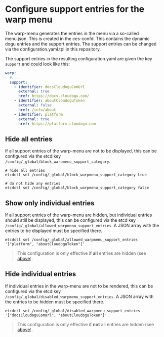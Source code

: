 # Configure support entries for the warp menu

The warp-menu generates the entries in the menu via a so-called menu.json.
This is created in the ces-confd. This contains the dynamic dogu entries and the support entries.
The support entries can be changed via the configuration.yaml.tpl in this repository.

The support entries in the resulting configuration.yaml are given the key `support` and could look like this:

```yaml
warp:
  #...
  support:
    - identifier: docsCloudoguComUrl
      external: true
      href: https://docs.cloudogu.com/
    - identifier: aboutCloudoguToken
      external: false
      href: /info/about
    - identifier: platform
      external: true
      href: https://platform.cloudogu.com
```

## Hide all entries
If all support entries of the warp-menu are not to be displayed, this can be configured via the etcd key `/config/_global/block_warpmenu_support_category`.
```shell
# hide all entries
etcdctl set /config/_global/block_warpmenu_support_category true

# do not hide any entries
etcdctl set /config/_global/block_warpmenu_support_category false
```

## Show only individual entries
If all support entries of the warp-menu are hidden, but individual entries should still be displayed, this can be configured via the etcd key `/config/_global/allowed_warpmenu_support_entries`.
A JSON array with the entries to be displayed must be specified there.

```shell
etcdctl set /config/_global/allowed_warpmenu_support_entries '["platform", "aboutCloudoguToken"]'
```

> This configuration is only effective if **all** entries are hidden (see [above](#hide-all-entries)).

## Hide individual entries
If individual entries in the warp-menu are not to be rendered, this can be configured via the etcd key `/config/_global/disabled_warpmenu_support_entries`.
A JSON array with the entries to be hidden must be specified there.

```shell
etcdctl set /config/_global/disabled_warpmenu_support_entries '["docsCloudoguComUrl", "aboutCloudoguToken"]'
```

> This configuration is only effective if **not** all entries are hidden (see [above](#hide-all-entries)).